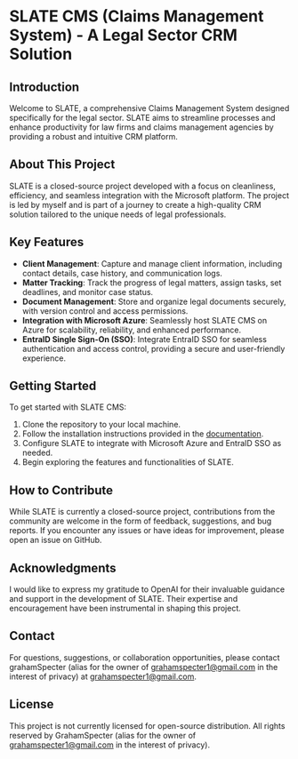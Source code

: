 # SLATE CMS (Claims Management System) - A Legal Sector CRM Solution

## Introduction

Welcome to SLATE, a comprehensive Claims Management System designed specifically for the legal sector. SLATE aims to streamline processes and enhance productivity for law firms and claims management agencies by providing a robust and intuitive CRM platform.

## About This Project

SLATE is a closed-source project developed with a focus on cleanliness, efficiency, and seamless integration with the Microsoft platform. The project is led by myself and is part of a journey to create a high-quality CRM solution tailored to the unique needs of legal professionals.

## Key Features

- **Client Management**: Capture and manage client information, including contact details, case history, and communication logs.
- **Matter Tracking**: Track the progress of legal matters, assign tasks, set deadlines, and monitor case status.
- **Document Management**: Store and organize legal documents securely, with version control and access permissions.
- **Integration with Microsoft Azure**: Seamlessly host SLATE CMS on Azure for scalability, reliability, and enhanced performance.
- **EntraID Single Sign-On (SSO)**: Integrate EntraID SSO for seamless authentication and access control, providing a secure and user-friendly experience.

## Getting Started

To get started with SLATE CMS:

1. Clone the repository to your local machine.
2. Follow the installation instructions provided in the [documentation](docs/INSTALLATION.md).
3. Configure SLATE to integrate with Microsoft Azure and EntraID SSO as needed.
4. Begin exploring the features and functionalities of SLATE.

## How to Contribute

While SLATE is currently a closed-source project, contributions from the community are welcome in the form of feedback, suggestions, and bug reports. If you encounter any issues or have ideas for improvement, please open an issue on GitHub.

## Acknowledgments

I would like to express my gratitude to OpenAI for their invaluable guidance and support in the development of SLATE. Their expertise and encouragement have been instrumental in shaping this project.

## Contact

For questions, suggestions, or collaboration opportunities, please contact grahamSpecter (alias for the owner of grahamspecter1@gmail.com in the interest of privacy) at grahamspecter1@gmail.com.

## License

This project is not currently licensed for open-source distribution. All rights reserved by GrahamSpecter (alias for the owner of grahamspecter1@gmail.com in the interest of privacy).

